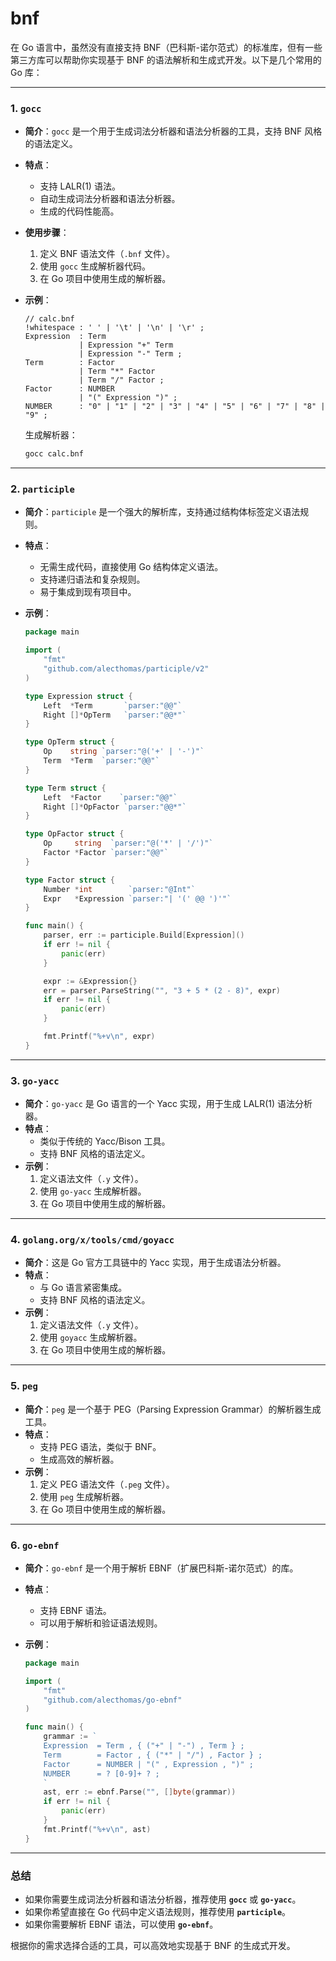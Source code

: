 # bnf

在 Go 语言中，虽然没有直接支持 BNF（巴科斯-诺尔范式）的标准库，但有一些第三方库可以帮助你实现基于 BNF 的语法解析和生成式开发。以下是几个常用的 Go 库：

---

### **1. `gocc`**

- **简介**：`gocc` 是一个用于生成词法分析器和语法分析器的工具，支持 BNF 风格的语法定义。
- **特点**：
  - 支持 LALR(1) 语法。
  - 自动生成词法分析器和语法分析器。
  - 生成的代码性能高。
- **使用步骤**：
  1. 定义 BNF 语法文件（`.bnf` 文件）。
  2. 使用 `gocc` 生成解析器代码。
  3. 在 Go 项目中使用生成的解析器。
- **示例**：

  ```bnf
  // calc.bnf
  !whitespace : ' ' | '\t' | '\n' | '\r' ;
  Expression  : Term
              | Expression "+" Term
              | Expression "-" Term ;
  Term        : Factor
              | Term "*" Factor
              | Term "/" Factor ;
  Factor      : NUMBER
              | "(" Expression ")" ;
  NUMBER      : "0" | "1" | "2" | "3" | "4" | "5" | "6" | "7" | "8" | "9" ;
  ```

  生成解析器：

  ```bash
  gocc calc.bnf
  ```

---

### **2. `participle`**

- **简介**：`participle` 是一个强大的解析库，支持通过结构体标签定义语法规则。
- **特点**：
  - 无需生成代码，直接使用 Go 结构体定义语法。
  - 支持递归语法和复杂规则。
  - 易于集成到现有项目中。
- **示例**：

  ```go
  package main

  import (
      "fmt"
      "github.com/alecthomas/participle/v2"
  )

  type Expression struct {
      Left  *Term       `parser:"@@"`
      Right []*OpTerm   `parser:"@@*"`
  }

  type OpTerm struct {
      Op    string `parser:"@('+' | '-')"`
      Term  *Term  `parser:"@@"`
  }

  type Term struct {
      Left  *Factor    `parser:"@@"`
      Right []*OpFactor `parser:"@@*"`
  }

  type OpFactor struct {
      Op     string  `parser:"@('*' | '/')"`
      Factor *Factor `parser:"@@"`
  }

  type Factor struct {
      Number *int        `parser:"@Int"`
      Expr   *Expression `parser:"| '(' @@ ')'"`
  }

  func main() {
      parser, err := participle.Build[Expression]()
      if err != nil {
          panic(err)
      }

      expr := &Expression{}
      err = parser.ParseString("", "3 + 5 * (2 - 8)", expr)
      if err != nil {
          panic(err)
      }

      fmt.Printf("%+v\n", expr)
  }
  ```

---

### **3. `go-yacc`**

- **简介**：`go-yacc` 是 Go 语言的一个 Yacc 实现，用于生成 LALR(1) 语法分析器。
- **特点**：
  - 类似于传统的 Yacc/Bison 工具。
  - 支持 BNF 风格的语法定义。
- **示例**：
  1. 定义语法文件（`.y` 文件）。
  2. 使用 `go-yacc` 生成解析器。
  3. 在 Go 项目中使用生成的解析器。

---

### **4. `golang.org/x/tools/cmd/goyacc`**

- **简介**：这是 Go 官方工具链中的 Yacc 实现，用于生成语法分析器。
- **特点**：
  - 与 Go 语言紧密集成。
  - 支持 BNF 风格的语法定义。
- **示例**：
  1. 定义语法文件（`.y` 文件）。
  2. 使用 `goyacc` 生成解析器。
  3. 在 Go 项目中使用生成的解析器。

---

### **5. `peg`**

- **简介**：`peg` 是一个基于 PEG（Parsing Expression Grammar）的解析器生成工具。
- **特点**：
  - 支持 PEG 语法，类似于 BNF。
  - 生成高效的解析器。
- **示例**：
  1. 定义 PEG 语法文件（`.peg` 文件）。
  2. 使用 `peg` 生成解析器。
  3. 在 Go 项目中使用生成的解析器。

---

### **6. `go-ebnf`**

- **简介**：`go-ebnf` 是一个用于解析 EBNF（扩展巴科斯-诺尔范式）的库。
- **特点**：
  - 支持 EBNF 语法。
  - 可以用于解析和验证语法规则。
- **示例**：

  ```go
  package main

  import (
      "fmt"
      "github.com/alecthomas/go-ebnf"
  )

  func main() {
      grammar := `
      Expression  = Term , { ("+" | "-") , Term } ;
      Term        = Factor , { ("*" | "/") , Factor } ;
      Factor      = NUMBER | "(" , Expression , ")" ;
      NUMBER      = ? [0-9]+ ? ;
      `
      ast, err := ebnf.Parse("", []byte(grammar))
      if err != nil {
          panic(err)
      }
      fmt.Printf("%+v\n", ast)
  }
  ```

---

### **总结**

- 如果你需要生成词法分析器和语法分析器，推荐使用 **`gocc`** 或 **`go-yacc`**。
- 如果你希望直接在 Go 代码中定义语法规则，推荐使用 **`participle`**。
- 如果你需要解析 EBNF 语法，可以使用 **`go-ebnf`**。

根据你的需求选择合适的工具，可以高效地实现基于 BNF 的生成式开发。
